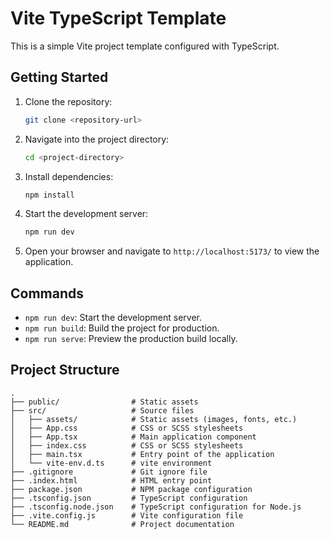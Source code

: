 # Vite TypeScript Template

This is a simple Vite project template configured with TypeScript.

## Getting Started

1. Clone the repository:

   ```bash
   git clone <repository-url>
   ```

2. Navigate into the project directory:

   ```bash
   cd <project-directory>
   ```

3. Install dependencies:

   ```bash
   npm install
   ```

4. Start the development server:

   ```bash
   npm run dev
   ```

5. Open your browser and navigate to `http://localhost:5173/` to view the application.

## Commands

- `npm run dev`: Start the development server.
- `npm run build`: Build the project for production.
- `npm run serve`: Preview the production build locally.

## Project Structure

```
.
├── public/                # Static assets
├── src/                   # Source files
│   ├── assets/            # Static assets (images, fonts, etc.)
│   ├── App.css            # CSS or SCSS stylesheets
│   ├── App.tsx            # Main application component
│   ├── index.css          # CSS or SCSS stylesheets
│   ├── main.tsx           # Entry point of the application
│   └── vite-env.d.ts      # vite environment
├── .gitignore             # Git ignore file
├── .index.html            # HTML entry point
├── package.json           # NPM package configuration
├── .tsconfig.json         # TypeScript configuration
├── .tsconfig.node.json    # TypeScript configuration for Node.js
├── .vite.config.js        # Vite configuration file
└── README.md              # Project documentation

```
